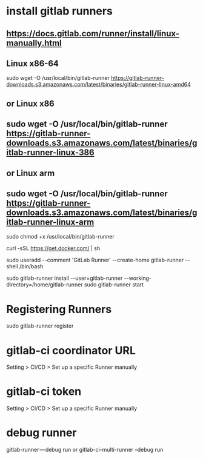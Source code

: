 # install gitlab runners
## https://docs.gitlab.com/runner/install/linux-manually.html

## Linux x86-64
 sudo wget -O /usr/local/bin/gitlab-runner https://gitlab-runner-downloads.s3.amazonaws.com/latest/binaries/gitlab-runner-linux-amd64

## or Linux x86
## sudo wget -O /usr/local/bin/gitlab-runner https://gitlab-runner-downloads.s3.amazonaws.com/latest/binaries/gitlab-runner-linux-386

## or Linux arm
## sudo wget -O /usr/local/bin/gitlab-runner https://gitlab-runner-downloads.s3.amazonaws.com/latest/binaries/gitlab-runner-linux-arm

sudo chmod +x /usr/local/bin/gitlab-runner

curl -sSL https://get.docker.com/ | sh

sudo useradd --comment 'GitLab Runner' --create-home gitlab-runner --shell /bin/bash

sudo gitlab-runner install --user=gitlab-runner --working-directory=/home/gitlab-runner
sudo gitlab-runner start






# Registering Runners

sudo gitlab-runner register

# gitlab-ci coordinator URL
 Setting > CI/CD > Set up a specific Runner manually
# gitlab-ci token
 Setting > CI/CD > Set up a specific Runner manually


# debug runner
gitlab-runner — debug run
or
gitlab-ci-multi-runner –debug run